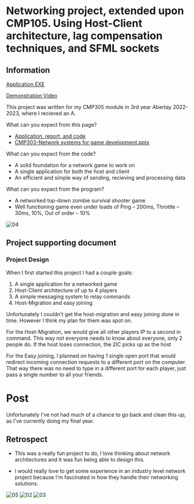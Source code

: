 # Networking project, extended upon CMP105. Using Host-Client architecture, lag compensation techniques, and SFML sockets

## Information

[Application EXE](https://drive.google.com/drive/u/0/folders/1hhOkbPP7QjcZ0mjbkYnkBx98RHkN8wJF)

[Demonstration Video](https://youtu.be/PcaBrdJNwsI)

This project was written for my CMP305 module in 3rd year Abertay 2022-2023, where I recieved an A.

What can you expect from this page?

- [Application, report, and code](#information)
- [CMP303-Network systems for game development.pptx](https://github.com/TaniCorn/Abertay-Projects/files/14812244/CMP303-Network.systems.for.game.development.pptx)

What can you expect from the code?

- A solid foundation for a network game to work on
- A single application for both the host and client
- An efficient and simple way of sending, recieving and processing data

What can you expect from the program?

- A networked top-down zombie survival shooter game
- Well functioning game even under loads of Ping – 200ms, Throttle – 30ms, 10%, Out of order – 10%

![04](https://user-images.githubusercontent.com/63819551/236672997-f734d20a-0b7f-479c-80c5-8449d173b01f.png)

## Project supporting document
### Project Design

When I first started this project I had a couple goals:
1. A single application for a networked game
2. Host-Client architecture of up to 4 players
3. A simple messaging system to relay commands
4. Host-Migration and easy joining

Unfortunately I couldn't get the host-migration and easy joining done in time. However I think my plan for them was spot on.

For the Host-Migration, we would give all other players IP to a second in command. This way not everyone needs to know about everyone, only 2 people do. If the host loses connection, the 2IC picks up as the host

For the Easy joining, I planned on having 1 single open port that would redirect incoming connection requests to a different port on the computer. That way there was no need to type in a different port for each player, just pass a single number to all your friends.


# Post

Unfortunately I've not had much of a chance to go back and clean this up, as I've currently doing my final year.

## Retrospect

- This was a really fun project to do, I love thinking about network architectures and it was fun being able to design this.

- I would really love to get some experience in an industry level network project because I'm fascinated in how they handle their networking solutions.




![05](https://user-images.githubusercontent.com/63819551/236673000-2be6f423-316d-485b-b410-b16b1f46e4e6.png)
![02](https://user-images.githubusercontent.com/63819551/236673014-366b24f4-7219-4c94-8e80-f4b7941f31a3.png)
![03](https://user-images.githubusercontent.com/63819551/236673020-d9c292e3-26b3-4457-b50c-431097f9daf8.png)
